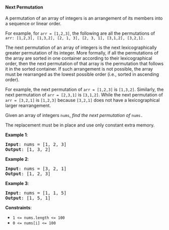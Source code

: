 #### Next Permutation

A permutation of an array of integers is an arrangement of its members into a
sequence or linear order.

For example, for `arr = [1,2,3]`, the following are all the permutations of
`arr: [1,2,3], [1,3,2], [2, 1, 3], [2, 3, 1], [3,1,2], [3,2,1].`

The next permutation of an array of integers is the next lexicographically
greater permutation of its integer. More formally, if all the permutations of
the array are sorted in one container according to their lexicographical order,
then the next permutation of that array is the permutation that follows it in
the sorted container. If such arrangement is not possible, the array must be
rearranged as the lowest possible order (i.e., sorted in ascending order).

For example, the next permutation of `arr = [1,2,3]` is `[1,3,2]`.
Similarly, the next permutation of `arr = [2,3,1]` is `[3,1,2]`.
While the next permutation of `arr = [3,2,1]` is `[1,2,3]` because `[3,2,1]`
does not have a lexicographical larger rearrangement.

Given an array of integers `nums`, _find the next permutation of_ `nums.`

The replacement must be in place and use only constant extra memory.

**Example 1**:

<pre><b>Input</b>: nums = [1, 2, 3]
<b>Output</b>: [1, 3, 2]
</pre>

**Example 2**:

<pre><b>Input</b>: nums = [3, 2, 1]
<b>Output</b>: [1, 2, 3]
</pre>

**Example 3**:

<pre><b>Input</b>: nums = [1, 1, 5]
<b>Output</b>: [1, 5, 1]
</pre>

**Constraints**:

- `1 <= nums.length <= 100`
- `0 <= nums[i] <= 100`

